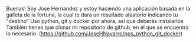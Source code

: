 Buenas!
Soy Jose Hernandez y estoy haciendo una aplicación basada en la galleta de la fortuna, la cual te dara un resultado aleatorio indicando tu "destino"
Uso python, git y docker por ahora, así que deberás instalarlos
También tienes que clonar mi repositorio de github, en el que se encuentra lo necesario. (https://github.com/JoseHNavarro/pps_python_git_docker)

